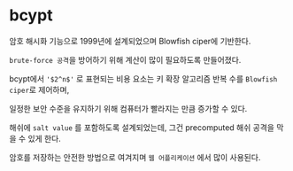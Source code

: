 # bcypt

암호 해시화 기능으로 1999년에 설계되었으며 Blowfish ciper에 기반한다.

`brute-force 공격`을 방어하기 위해 계산이 많이 필요하도록 만들어졌다.

bcypt에서 `'$2^n$'` 로 표현되는 비용 요소는 키 확장 알고리즘 반복 수를 `Blowfish ciper`로 제어하며,

일정한 보안 수준을 유지하기 위해 컴퓨터가 빨라지는 만큼 증가할 수 있다.

해쉬에 `salt value` 를 포함하도록 설계되었는데, 그건 precomputed 해쉬 공격을 막을 수 있게 한다.

암호를 저장하는 안전한 방법으로 여겨지며 `웹 어플리케이션` 에서 많이 사용된다.